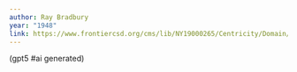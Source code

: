 ```yaml
---
author: Ray Bradbury
year: "1948"
link: https://www.frontiercsd.org/cms/lib/NY19000265/Centricity/Domain/218/Hail%20and%20Farewell.pdf
---
```


(gpt5 #ai generated)


